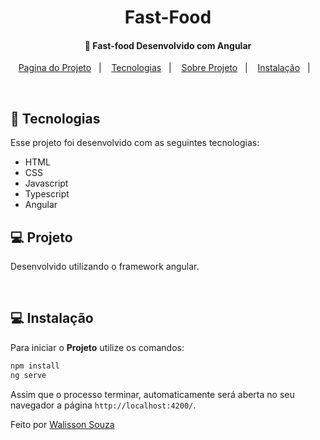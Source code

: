 <h1 align="center">
    Fast-Food
</h1>

<h4 align="center">
  🚀 Fast-food Desenvolvido com Angular
</h4>

<p align="center">
  <a href="https://temperatura-walisson27.vercel.app/">Pagina do Projeto</a>&nbsp;&nbsp;&nbsp;|&nbsp;&nbsp;&nbsp;
  <a href="#rocket-tecnologias">Tecnologias</a>&nbsp;&nbsp;&nbsp;|&nbsp;&nbsp;&nbsp;
  <a href="#-projeto">Sobre Projeto</a>&nbsp;&nbsp;&nbsp;|&nbsp;&nbsp;&nbsp;
  <a href="#-instalação">Instalação</a>&nbsp;&nbsp;&nbsp;|&nbsp;&nbsp;&nbsp;
  
</p>

<br>


## :rocket: Tecnologias

Esse projeto foi desenvolvido com as seguintes tecnologias:

- HTML
- CSS
- Javascript
- Typescript
- Angular

## 💻 Projeto

Desenvolvido utilizando o framework angular.

<br>

## 💻 Instalação

Para iniciar o **Projeto** utilize os comandos:

```bash
npm install
ng serve
```

Assim que o processo terminar, automaticamente será aberta no seu navegador a página `http://localhost:4200/`.

Feito por [Walisson Souza](https://github.com/walisson27)

